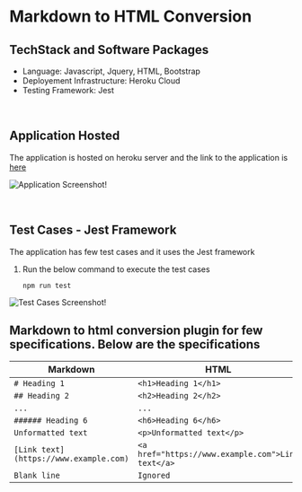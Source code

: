 # Markdown to HTML Conversion

## TechStack and Software Packages

- Language: Javascript, Jquery, HTML, Bootstrap
- Deployement Infrastructure: Heroku Cloud
- Testing Framework: Jest

</br>

## Application Hosted

The application is hosted on heroku server and the link to the application is [here](https://markdown-to-html-conversion.herokuapp.com/)

![Application Screenshot!](https://drive.google.com/uc?export=view&id=17FmCL7h4UiWJj-YtWff6BphatjCCR_Np)

</br>

## Test Cases - Jest Framework

The application has few test cases and it uses the Jest framework

1. Run the below command to execute the test cases

   ```
   npm run test
   ```

![Test Cases Screenshot!](https://drive.google.com/uc?export=view&id=12Jea0ClXmdiJr8wdrnCFLVNRIbl9sMdG)

## Markdown to html conversion plugin for few specifications. Below are the specifications

| Markdown                               | HTML                                              |
| -------------------------------------- | ------------------------------------------------- |
| `# Heading 1`                          | `<h1>Heading 1</h1>`                              |
| `## Heading 2`                         | `<h2>Heading 2</h2>`                              |
| `...`                                  | `...`                                             |
| `###### Heading 6`                     | `<h6>Heading 6</h6>`                              |
| `Unformatted text`                     | `<p>Unformatted text</p>`                         |
| `[Link text](https://www.example.com)` | `<a href="https://www.example.com">Link text</a>` |
| `Blank line`                           | `Ignored`                                         |
